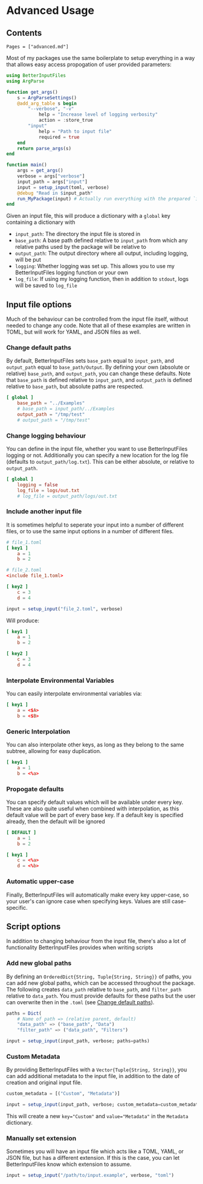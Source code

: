 # Advanced Usage

## Contents
```@contents
Pages = ["advanced.md"]
```

Most of my packages use the same boilerplate to setup everything in a way that allows easy access propogation of user provided parameters:

```julia
using BetterInputFiles
using ArgParse

function get_args()
    s = ArgParseSettings()
    @add_arg_table s begin
        "--verbose", "-v"
            help = "Increase level of logging verbosity"
            action = :store_true
        "input"
            help = "Path to input file"
            required = true
    end
    return parse_args(s)
end

function main()
    args = get_args()
    verbose = args["verbose"]
    input_path = args["input"]
    input = setup_input(toml, verbose)
    @debug "Read in $input_path"
    run_MyPackage(input) # Actually run everything with the prepared `input`
end
```

Given an input file, this will produce a dictionary with a `global` key containing a dictionary with
- `input_path`: The directory the input file is stored in
- `base_path`: A base path defined relative to `input_path` from which any relative paths used by the package will be relative to
- `output_path`: The output directory where all output, including logging, will be put
- `logging`: Whether logging was set up. This allows you to use my BetterInputFiles logging function or your own
- `log_file`: If using my logging function, then in addition to `stdout`, logs will be saved to `log_file`

## Input file options
Much of the behaviour can be controlled from the input file itself, without needed to change any code. Note that all of these examples are written in TOML, but will work for YAML, and JSON files as well.

### Change default paths
By default, BetterInputFiles sets `base_path` equal to `input_path`, and `output_path` equal to `base_path/Output`. By defining your own (absolute or relative) `base_path`, and `output_path`, you can change these defaults. Note that `base_path` is defined relative to `input_path`, and `output_path` is defined relative to `base_path`, but absolute paths are respected.

```toml
[ global ]
    base_path = "../Examples"
    # base_path = input_path/../Examples
    output_path = "/tmp/test"
    # output_path = "/tmp/test"
```

### Change logging behaviour
You can define in the input file, whether you want to use BetterInputFiles logging or not. Additionally you can specify a new location for the log file (defaults to `output_path/log.txt`). This can be either absolute, or relative to `output_path`.

```toml
[ global ]
    logging = false
    log_file = logs/out.txt
    # log_file = output_path/logs/out.txt
```

### Include another input file
It is sometimes helpful to seperate your input into a number of different files, or to use the same input options in a number of different files.

```toml
# file_1.toml
[ key1 ]
    a = 1
    b = 2

# file_2.toml
<include file_1.toml>

[ key2 ]
    c = 3
    d = 4
```

```julia
input = setup_input("file_2.toml", verbose)
```

Will produce:

```toml
[ key1 ]
    a = 1
    b = 2

[ key2 ]
    c = 3
    d = 4
```

### Interpolate Environmental Variables
You can easily interpolate environmental variables via:

```toml
[ key1 ]
    a = <$A>
    b = <$B>
```

### Generic Interpolation
You can also interpolate other keys, as long as they belong to the same subtree, allowing for easy duplication.

```toml
[ key1 ]
    a = 1
    b = <%a>
```

### Propogate defaults
You can specify default values which will be available under every key. These are also quite useful when combined with interpolation, as this default value will be part of every base key. If a default key is specified already, then the default will be ignored

```toml
[ DEFAULT ]
    a = 1
    b = 2

[ key1 ]
    c = <%a>
    d = <%b>
```

### Automatic upper-case
Finally, BetterInputFiles will automatically make every key upper-case, so your user's can ignore case when specifying keys. Values are still case-specific.

## Script options
In addition to changing behaviour from the input file, there's also a lot of functionality BetterInputFiles provides when writing scripts 

### Add new global paths
By defining an `OrderedDict{String, Tuple{String, String}}` of paths, you can add new global paths, which can be accessed throughout the package. The following creates `data_path` relative to `base_path`, and `filter_path` relative to `data_path`. You must provide defaults for these paths but the user can overwrite then in the `.toml` (see [Change default paths](@ref)).

```julia
paths = Dict(
    # Name of path => (relative parent, default)
    "data_path" => ("base_path", "Data")
    "filter_path" => ("data_path", "Filters")

input = setup_input(input_path, verbose; paths=paths) 
```

### Custom Metadata
By providing BetterInputFiles with a `Vector{Tuple{String, String}}`, you can add additional metadata to the input file, in addition to the date of creation and original input file.

```julia
custom_metadata = [("Custom", "Metadata")]

input = setup_input(input_path, verbose; custom_metadata=custom_metadata)
```

This will create a new `key="Custom"` and `value="Metadata"` in the `Metadata` dictionary.

### Manually set extension 
Sometimes you will have an input file which acts like a TOML, YAML, or JSON file, but has a different extension. If this is the case, you can let BetterInputFiles know which extension to assume.

```julia
input = setup_input("/path/to/input.example", verbose, "toml")
```
